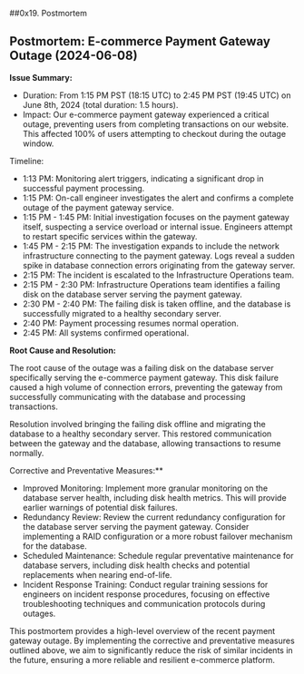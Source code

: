 ##0x19. Postmortem

## Postmortem: E-commerce Payment Gateway Outage (2024-06-08)

**Issue Summary:**

* Duration: From 1:15 PM PST (18:15 UTC) to 2:45 PM PST (19:45 UTC) on June 8th, 2024 (total duration: 1.5 hours).
* Impact: Our e-commerce payment gateway experienced a critical outage, preventing users from completing transactions on our website. This affected 100% of users attempting to checkout during the outage window.

Timeline:

* 1:13 PM: Monitoring alert triggers, indicating a significant drop in successful payment processing.
* 1:15 PM: On-call engineer investigates the alert and confirms a complete outage of the payment gateway service.
* 1:15 PM - 1:45 PM: Initial investigation focuses on the payment gateway itself, suspecting a service overload or internal issue. Engineers attempt to restart specific services within the gateway.
* 1:45 PM  - 2:15 PM: The investigation expands to include the network infrastructure connecting to the payment gateway. Logs reveal a sudden spike in database connection errors originating from the gateway server.
* 2:15 PM: The incident is escalated to the Infrastructure Operations team.
* 2:15 PM - 2:30 PM: Infrastructure Operations team identifies a failing disk on the database server serving the payment gateway.
* 2:30 PM - 2:40 PM: The failing disk is taken offline, and the database is successfully migrated to a healthy secondary server.
* 2:40 PM: Payment processing resumes normal operation.
* 2:45 PM: All systems confirmed operational.

**Root Cause and Resolution:**

The root cause of the outage was a failing disk on the database server specifically serving the e-commerce payment gateway. This disk failure caused a high volume of connection errors, preventing the gateway from successfully communicating with the database and processing transactions.

Resolution involved bringing the failing disk offline and migrating the database to a healthy secondary server. This restored communication between the gateway and the database, allowing transactions to resume normally.

Corrective and Preventative Measures:**

* Improved Monitoring: Implement more granular monitoring on the database server health, including disk health metrics. This will provide earlier warnings of potential disk failures.
* Redundancy Review: Review the current redundancy configuration for the database server serving the payment gateway. Consider implementing a RAID configuration or a more robust failover mechanism for the database.
* Scheduled Maintenance:  Schedule regular preventative maintenance for database servers, including disk health checks and potential replacements when nearing end-of-life.
* Incident Response Training: Conduct regular training sessions for engineers on incident response procedures, focusing on effective troubleshooting techniques and communication protocols during outages.


This postmortem provides a high-level overview of the recent payment gateway outage. By implementing the corrective and preventative measures outlined above, we aim to significantly reduce the risk of similar incidents in the future, ensuring a more reliable and resilient e-commerce platform.
